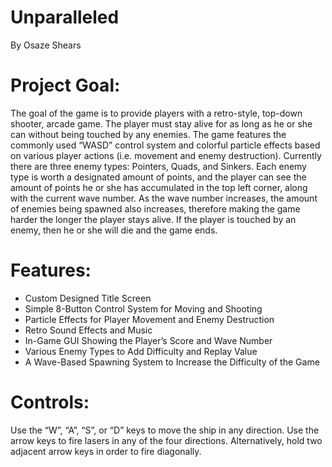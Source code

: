 Unparalleled 
============
By Osaze Shears 

Project Goal: 
============
The goal of the game is to provide players with a retro-style, top-down shooter, arcade 
game. The player must stay alive for as long as he or she can without being touched by any enemies. The 
game features the commonly used “WASD” control system and colorful particle effects based on various 
player actions (i.e. movement and enemy destruction). Currently there are three enemy types: Pointers, 
Quads, and Sinkers. Each enemy type is worth a designated amount of points, and the player can see the 
amount of points he or she has accumulated in the top left corner, along with the current wave number. 
As the wave number increases, the amount of enemies being spawned also increases, therefore making 
the game harder the longer the player stays alive. If the player is touched by an enemy, then he or she 
will die and the game ends. 


Features: 
============
 
 * Custom Designed Title Screen 
 * Simple 8-Button Control System for Moving and Shooting 
 * Particle Effects for Player Movement and Enemy Destruction 
 * Retro Sound Effects and Music 
 * In-Game GUI Showing the Player’s Score and Wave Number 
 * Various Enemy Types to Add Difficulty and Replay Value 
 * A Wave-Based Spawning System to Increase the Difficulty of the Game 


Controls: 
============
Use the “W”, “A”, “S”, or “D” keys to move the ship in any direction. Use the arrow keys to fire lasers in 
any of the four directions. Alternatively, hold two adjacent arrow keys in order to fire diagonally. 
  

